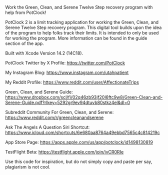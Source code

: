 Work the Green, Clean, and Serene Twelve Step recovery program with help from PotClock!

PotClock 2 is a limit tracking application for working the Green, Clean, and Serene Twelve Step recovery program. This digital tool builds upon the idea of the program to help folks track their limits. It is intended to only be used for working the program. More information can be found in the guide section of the app.

Built with Xcode Version 14.2 (14C18).

PotClock Twitter by X Profile:
https://twitter.com/PotClock

My Instagram Blog:
https://www.instagram.com/utahpatient

My Reddit Profile:
https://www.reddit.com/user/AffectionateTrips

Green, Clean, and Serene Guide:
https://www.dropbox.com/scl/fi/02q46zb93jf20l6ftc9w8/Green-Clean-and-Serene-Guide.pdf?rlkey=5292gr9ev94dtuvb80stkz4el&dl=0

Subreddit Community For Green, Clean, and Serene:
https://www.reddit.com/r/greencleanandserene

Ask The Angels A Question Siri Shortcut:
https://www.icloud.com/shortcuts/6e680aa8764a49ebbd7565c4c814219c

App Store Page:
https://apps.apple.com/us/app/potclock/id1498130819

TestFlight Beta:
https://testflight.apple.com/join/ivCR0RIe

Use this code for inspiration, but do not simply copy and paste per say, plagiarism is not cool.
